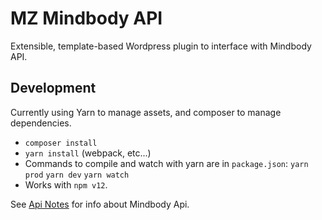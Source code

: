 # MZ Mindbody API

Extensible, template-based Wordpress plugin to interface with Mindbody API.

## Development

Currently using Yarn to manage assets, and composer to manage dependencies.

 * `composer install`
 * `yarn install` (webpack, etc...)
 * Commands to compile and watch with yarn are in `package.json`:
    `yarn prod`
    `yarn dev`
    `yarn watch`
 * Works with `npm v12`.

 See [Api Notes](API-Notes.md) for info about Mindbody Api.
